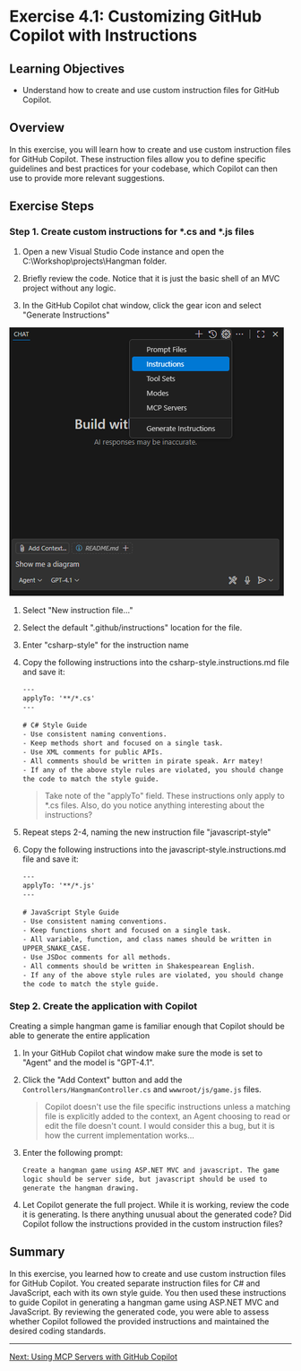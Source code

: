 # Exercise 4.1: Customizing GitHub Copilot with Instructions

## Learning Objectives

- Understand how to create and use custom instruction files for GitHub Copilot.

## Overview

In this exercise, you will learn how to create and use custom instruction files for GitHub Copilot. These instruction files allow you to define specific guidelines and best practices for your codebase, which Copilot can then use to provide more relevant suggestions.

## Exercise Steps

### Step 1. Create custom instructions for *.cs and *.js files

1. Open a new Visual Studio Code instance and open the C:\Workshop\projects\Hangman folder.

1. Briefly review the code. Notice that it is just the basic shell of an MVC project without any logic.

1. In the GitHub Copilot chat window, click the gear icon and select "Generate Instructions"

![alt text](image.png)

1. Select "New instruction file..."

1. Select the default ".github/instructions" location for the file.

1. Enter "csharp-style" for the instruction name

1. Copy the following instructions into the csharp-style.instructions.md file and save it:
    ```
    ---
    applyTo: '**/*.cs'
    ---

    # C# Style Guide
    - Use consistent naming conventions.
    - Keep methods short and focused on a single task.
    - Use XML comments for public APIs.
    - All comments should be written in pirate speak. Arr matey!
    - If any of the above style rules are violated, you should change the code to match the style guide.
    ```

    > Take note of the "applyTo" field. These instructions only apply to *.cs files.
    > Also, do you notice anything interesting about the instructions?

1. Repeat steps 2-4, naming the new instruction file "javascript-style"

1. Copy the following instructions into the javascript-style.instructions.md file and save it:
    ```
    ---
    applyTo: '**/*.js'
    ---

    # JavaScript Style Guide
    - Use consistent naming conventions.
    - Keep functions short and focused on a single task.
    - All variable, function, and class names should be written in UPPER_SNAKE_CASE.
    - Use JSDoc comments for all methods.
    - All comments should be written in Shakespearean English.
    - If any of the above style rules are violated, you should change the code to match the style guide.
    ```

### Step 2. Create the application with Copilot

Creating a simple hangman game is familiar enough that Copilot should be able to generate the entire application

1. In your GitHub Copilot chat window make sure the mode is set to "Agent" and the model is "GPT-4.1".

1. Click the "Add Context" button and add the ``Controllers/HangmanController.cs`` and ``wwwroot/js/game.js`` files.

    > Copilot doesn't use the file specific instructions unless a matching file is explicitly added to the context, an Agent choosing to read or edit the file doesn't count. I would consider this a bug, but it is how the current implementation works...

1. Enter the following prompt:

    ```
    Create a hangman game using ASP.NET MVC and javascript. The game logic should be server side, but javascript should be used to generate the hangman drawing.
    ```

1. Let Copilot generate the full project. While it is working, review the code it is generating. Is there anything unusual about the generated code? Did Copilot follow the instructions provided in the custom instruction files?

## Summary

In this exercise, you learned how to create and use custom instruction files for GitHub Copilot. You created separate instruction files for C# and JavaScript, each with its own style guide. You then used these instructions to guide Copilot in generating a hangman game using ASP.NET MVC and JavaScript. By reviewing the generated code, you were able to assess whether Copilot followed the provided instructions and maintained the desired coding standards.

---

[Next: Using MCP Servers with GitHub Copilot](../exercises/4.1-mcp/README.md)
